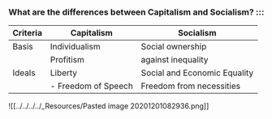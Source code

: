 ### What are the differences between Capitalism and Socialism? ::: 
| Criteria | Capitalism          | Socialism                    |
| -------- | ------------------- | ---------------------------- |
| Basis    | Individualism       | Social ownership             |
|          | Profitism           | against inequality           |
| Ideals   | Liberty             | Social and Economic Equality |
|          | - Freedom of Speech | Freedom from necessities     |

![[../../../../_Resources/Pasted image 20201201082936.png]]